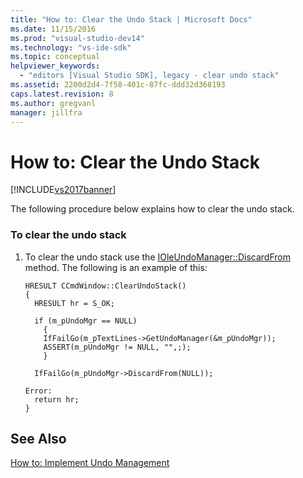 ```yaml
---
title: "How to: Clear the Undo Stack | Microsoft Docs"
ms.date: 11/15/2016
ms.prod: "visual-studio-dev14"
ms.technology: "vs-ide-sdk"
ms.topic: conceptual
helpviewer_keywords: 
  - "editors [Visual Studio SDK], legacy - clear undo stack"
ms.assetid: 2200d2d4-7f58-401c-87fc-ddd32d368193
caps.latest.revision: 8
ms.author: gregvanl
manager: jillfra
---
```

# How to: Clear the Undo Stack
[!INCLUDE[vs2017banner](../includes/vs2017banner.md)]

The following procedure below explains how to clear the undo stack.  
  
### To clear the undo stack  
  
1.  To clear the undo stack use the [IOleUndoManager::DiscardFrom](/windows/desktop/api/ocidl/nf-ocidl-ioleundomanager-discardfrom) method. The following is an example of this:  
  
    ```  
    HRESULT CCmdWindow::ClearUndoStack()  
    {  
      HRESULT hr = S_OK;  
  
      if (m_pUndoMgr == NULL)  
        {  
        IfFailGo(m_pTextLines->GetUndoManager(&m_pUndoMgr));  
        ASSERT(m_pUndoMgr != NULL, "",;);  
        }  
  
      IfFailGo(m_pUndoMgr->DiscardFrom(NULL));  
  
    Error:  
      return hr;  
    }  
    ```  
  
## See Also  
 [How to: Implement Undo Management](../extensibility/how-to-implement-undo-management.md)
